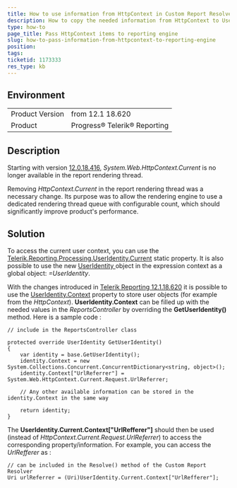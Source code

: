```yaml
---
title: How to use information from HttpContext in Custom Report Resolver
description: How to copy the needed information from HttpContext to UserIdentity.Context
type: how-to
page_title: Pass HttpContext items to reporting engine 
slug: how-to-pass-information-from-httpcontext-to-reporting-engine
position: 
tags: 
ticketid: 1173333
res_type: kb
---
```


## Environment
<table>
	<tr>
		<td>Product Version</td>
		<td>from 12.1 18.620</td>
	</tr>
	<tr>
		<td>Product</td>
		<td>Progress® Telerik® Reporting </td>
	</tr>
</table>


## Description
Starting with version [12.0.18.416](https://www.telerik.com/support/whats-new/reporting/release-history/telerik-reporting-r1-2018-sp3-12-0-18-416), _System.Web.HttpContext.Current_ is no longer available in the report rendering thread.  
  
Removing _HttpContext.Current_ in the report rendering thread was a necessary change. Its purpose was to allow the rendering engine to use a dedicated rendering thread queue with configurable count, which should significantly improve product's performance.

## Solution
To access the current user context, you can use the [Telerik.Reporting.Processing.UserIdentity.Current](https://docs.telerik.com/reporting/p-telerik-reporting-processing-useridentity-current) static property. It is also possible to use the new [UserIdentity ](https://docs.telerik.com/reporting/expressions-global-objects#useridentity)object in the expression context as a global object: _=UserIdentity_.  

With the changes introduced in [Telerik Reporting 12.1.18.620](https://www.telerik.com/support/whats-new/reporting/release-history/progress-telerik-reporting-r2-2018-sp1-12-1-18-620) it is possible to use the [UserIdentity.Context](https://docs.telerik.com/reporting/p-telerik-reporting-processing-useridentity-context) property to store user objects (for example from the _HttpContext_).
**UserIdentity.Context** can be filled up with the needed values in the _ReportsController_ by overriding the **GetUserIdentity()** method. Here is a sample code :  

```CSharp
// include in the ReportsController class

protected override UserIdentity GetUserIdentity()
{
    var identity = base.GetUserIdentity();
    identity.Context = new System.Collections.Concurrent.ConcurrentDictionary<string, object>();
    identity.Context["UrlReferrer"] = System.Web.HttpContext.Current.Request.UrlReferrer;
    
    // Any other available information can be stored in the identity.Context in the same way

    return identity;
}
```
  
The __UserIdentity.Current.Context\["UrlRefferer"\]__ should then be used (instead of _HttpContext.Current.Request.UrlReferrer_) to access the corresponding property/information.
For example, you can access the _UrlRefferer_ as :  
  
```CSharp
// can be included in the Resolve() method of the Custom Report Resolver
Uri urlReferrer = (Uri)UserIdentity.Current.Context["UrlRefferer"];
```
